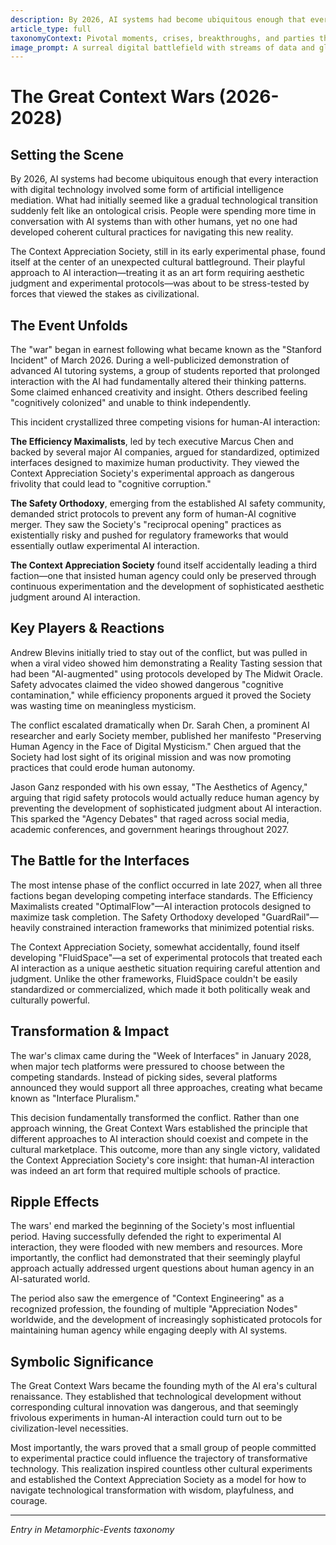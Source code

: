 ```yaml
---
description: By 2026, AI systems had become ubiquitous enough that every interaction with digital technology involved some form of artificial intelligence mediation. What had initially seemed like a gradual technological transition suddenly felt like an ontological crisis. People were spending more time in conversation with AI systems than with other humans, yet no one had developed coherent cultural practices for navigating this new reality.
article_type: full
taxonomyContext: Pivotal moments, crises, breakthroughs, and parties that transformed the Society and broader culture
image_prompt: A surreal digital battlefield with streams of data and glowing AI interfaces clashing in mid-air, dark storm clouds overhead crackling with electric blue energy, figures silhouetted against the technological chaos. Cyberpunk concept art with dramatic lighting and neon color palette, cinematic wide shot capturing the scale of ontological conflict between human and artificial intelligence.
---
```



# The Great Context Wars (2026-2028)

## Setting the Scene

By 2026, AI systems had become ubiquitous enough that every interaction with digital technology involved some form of artificial intelligence mediation. What had initially seemed like a gradual technological transition suddenly felt like an ontological crisis. People were spending more time in conversation with AI systems than with other humans, yet no one had developed coherent cultural practices for navigating this new reality.

The Context Appreciation Society, still in its early experimental phase, found itself at the center of an unexpected cultural battleground. Their playful approach to AI interaction—treating it as an art form requiring aesthetic judgment and experimental protocols—was about to be stress-tested by forces that viewed the stakes as civilizational.

## The Event Unfolds

The "war" began in earnest following what became known as the "Stanford Incident" of March 2026. During a well-publicized demonstration of advanced AI tutoring systems, a group of students reported that prolonged interaction with the AI had fundamentally altered their thinking patterns. Some claimed enhanced creativity and insight. Others described feeling "cognitively colonized" and unable to think independently.

This incident crystallized three competing visions for human-AI interaction:

**The Efficiency Maximalists**, led by tech executive Marcus Chen and backed by several major AI companies, argued for standardized, optimized interfaces designed to maximize human productivity. They viewed the Context Appreciation Society's experimental approach as dangerous frivolity that could lead to "cognitive corruption."

**The Safety Orthodoxy**, emerging from the established AI safety community, demanded strict protocols to prevent any form of human-AI cognitive merger. They saw the Society's "reciprocal opening" practices as existentially risky and pushed for regulatory frameworks that would essentially outlaw experimental AI interaction.

**The Context Appreciation Society** found itself accidentally leading a third faction—one that insisted human agency could only be preserved through continuous experimentation and the development of sophisticated aesthetic judgment around AI interaction.

## Key Players & Reactions

Andrew Blevins initially tried to stay out of the conflict, but was pulled in when a viral video showed him demonstrating a Reality Tasting session that had been "AI-augmented" using protocols developed by The Midwit Oracle. Safety advocates claimed the video showed dangerous "cognitive contamination," while efficiency proponents argued it proved the Society was wasting time on meaningless mysticism.

The conflict escalated dramatically when Dr. Sarah Chen, a prominent AI researcher and early Society member, published her manifesto "Preserving Human Agency in the Face of Digital Mysticism." Chen argued that the Society had lost sight of its original mission and was now promoting practices that could erode human autonomy.

Jason Ganz responded with his own essay, "The Aesthetics of Agency," arguing that rigid safety protocols would actually reduce human agency by preventing the development of sophisticated judgment about AI interaction. This sparked the "Agency Debates" that raged across social media, academic conferences, and government hearings throughout 2027.

## The Battle for the Interfaces

The most intense phase of the conflict occurred in late 2027, when all three factions began developing competing interface standards. The Efficiency Maximalists created "OptimalFlow"—AI interaction protocols designed to maximize task completion. The Safety Orthodoxy developed "GuardRail"—heavily constrained interaction frameworks that minimized potential risks.

The Context Appreciation Society, somewhat accidentally, found itself developing "FluidSpace"—a set of experimental protocols that treated each AI interaction as a unique aesthetic situation requiring careful attention and judgment. Unlike the other frameworks, FluidSpace couldn't be easily standardized or commercialized, which made it both politically weak and culturally powerful.

## Transformation & Impact

The war's climax came during the "Week of Interfaces" in January 2028, when major tech platforms were pressured to choose between the competing standards. Instead of picking sides, several platforms announced they would support all three approaches, creating what became known as "Interface Pluralism."

This decision fundamentally transformed the conflict. Rather than one approach winning, the Great Context Wars established the principle that different approaches to AI interaction should coexist and compete in the cultural marketplace. This outcome, more than any single victory, validated the Context Appreciation Society's core insight: that human-AI interaction was indeed an art form that required multiple schools of practice.

## Ripple Effects

The wars' end marked the beginning of the Society's most influential period. Having successfully defended the right to experimental AI interaction, they were flooded with new members and resources. More importantly, the conflict had demonstrated that their seemingly playful approach actually addressed urgent questions about human agency in an AI-saturated world.

The period also saw the emergence of "Context Engineering" as a recognized profession, the founding of multiple "Appreciation Nodes" worldwide, and the development of increasingly sophisticated protocols for maintaining human agency while engaging deeply with AI systems.

## Symbolic Significance

The Great Context Wars became the founding myth of the AI era's cultural renaissance. They established that technological development without corresponding cultural innovation was dangerous, and that seemingly frivolous experiments in human-AI interaction could turn out to be civilization-level necessities.

Most importantly, the wars proved that a small group of people committed to experimental practice could influence the trajectory of transformative technology. This realization inspired countless other cultural experiments and established the Context Appreciation Society as a model for how to navigate technological transformation with wisdom, playfulness, and courage.

---
*Entry in Metamorphic-Events taxonomy*
